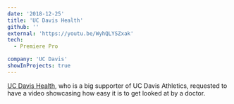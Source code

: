 ```yaml
---
date: '2018-12-25'
title: 'UC Davis Health'
github: ''
external: 'https://youtu.be/WyhQLYSZxak'
tech:
  - Premiere Pro

company: 'UC Davis'
showInProjects: true
---
```


[UC Davis Health](https://health.ucdavis.edu/welcome/index.html), who is a big supporter of UC Davis Athletics, requested to have a video showcasing how easy it is to get looked at by a doctor.
